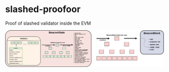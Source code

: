 # slashed-proofoor
Proof of slashed validator inside the EVM

![SlashProofoor diagram](./static/slashproofoor.png)
